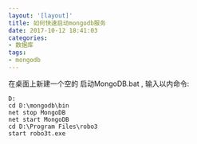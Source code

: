 ```yaml
---
layout: '[layout]'
title: 如何快速启动mongodb服务
date: 2017-10-12 18:41:03
categories:
- 数据库
tags: 
- mongodb
---
```


在桌面上新建一个空的  启动MongoDB.bat , 输入以内命令:

```
D:
cd D:\mongodb\bin
net stop MongoDB
net start MongoDB
cd D:\Program Files\robo3
start robo3t.exe

```

<!-- more -->



